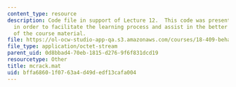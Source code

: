 ```yaml
---
content_type: resource
description: Code file in support of Lecture 12.  This code was presented by the professor
  in order to facilitate the learning process and assist in the better understanding
  of the course material.
file: https://ol-ocw-studio-app-qa.s3.amazonaws.com/courses/18-409-behavior-of-algorithms-spring-2002/bffa68601f0763a4d49dedf13cafa004_mcrack.mat
file_type: application/octet-stream
parent_uid: 0d8bbad4-70eb-1815-d276-9f6f831dcd19
resourcetype: Other
title: mcrack.mat
uid: bffa6860-1f07-63a4-d49d-edf13cafa004
---
```

